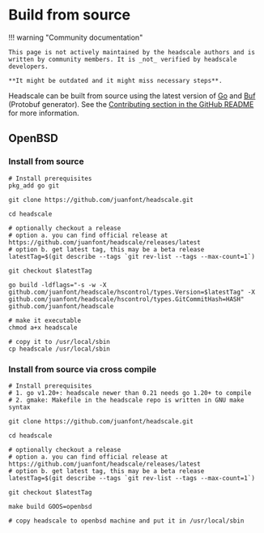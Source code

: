 # Build from source

!!! warning "Community documentation"

    This page is not actively maintained by the headscale authors and is
    written by community members. It is _not_ verified by headscale developers.

    **It might be outdated and it might miss necessary steps**.

Headscale can be built from source using the latest version of [Go](https://golang.org) and [Buf](https://buf.build)
(Protobuf generator). See the [Contributing section in the GitHub
README](https://github.com/juanfont/headscale#contributing) for more information.

## OpenBSD

### Install from source

```shell
# Install prerequisites
pkg_add go git

git clone https://github.com/juanfont/headscale.git

cd headscale

# optionally checkout a release
# option a. you can find official release at https://github.com/juanfont/headscale/releases/latest
# option b. get latest tag, this may be a beta release
latestTag=$(git describe --tags `git rev-list --tags --max-count=1`)

git checkout $latestTag

go build -ldflags="-s -w -X github.com/juanfont/headscale/hscontrol/types.Version=$latestTag" -X github.com/juanfont/headscale/hscontrol/types.GitCommitHash=HASH" github.com/juanfont/headscale

# make it executable
chmod a+x headscale

# copy it to /usr/local/sbin
cp headscale /usr/local/sbin
```

### Install from source via cross compile

```shell
# Install prerequisites
# 1. go v1.20+: headscale newer than 0.21 needs go 1.20+ to compile
# 2. gmake: Makefile in the headscale repo is written in GNU make syntax

git clone https://github.com/juanfont/headscale.git

cd headscale

# optionally checkout a release
# option a. you can find official release at https://github.com/juanfont/headscale/releases/latest
# option b. get latest tag, this may be a beta release
latestTag=$(git describe --tags `git rev-list --tags --max-count=1`)

git checkout $latestTag

make build GOOS=openbsd

# copy headscale to openbsd machine and put it in /usr/local/sbin
```
